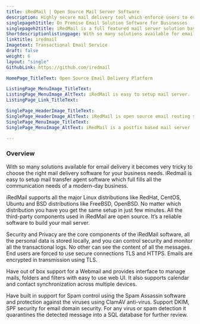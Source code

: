 ```yaml
---
title: iRedMail | Open Source Mail Server Software
description: Highly secure mail delivery tool which enforce users to establish connections by secure protocols like POP3, IMAP, and SMTP over TLS and webmail with HTTPS
singlepageh1title: On Premise Email Solution Software for Businesses
singlepageh2title: iRedMail is a full featured mail server solution based on Postfix. It works on various Linux distributions. You can setup your own mail server in few minutes.
Shortdescriptionlistingpage: With so many solutions available for email delivery it becomes very tricky to choose the right mail delivery software for your business needs. iRedmail is easy to setup mail transfer agent software which full fills all the communication needs of a modern-day business.
linktitle: iredmail
Imagetext: Transactional Email Service
draft: false
weight: 6
layout: "single"
GithubLink: https://github.com/iredmail

HomePage_TitleText: Open Source Email Delivery Platform

ListingPage_MenuImage_TitleText: 
ListingPage_MenuImage_AltText: iRedMail is easy to setup mail server.
ListingPage_Link_TitleText: 

SinglePage_HeaderImage_TitleText: 
SinglePage_HeaderImage_AltText: iRedMail is open source email routing server
SinglePage_MenuImage_TitleText: 
SinglePage_MenuImage_AltText: iRedMail is a postfix based mail server

---
```

### **Overview**

With so many solutions available for email delivery it becomes very tricky to choose the right mail delivery software for your business needs. iRedmail is easy to setup mail transfer agent software which full fills all the communication needs of a modern-day business.

iRedMail supports all the major Linux distributions like RedHat, CentOS, Ubuntu and BSD distributions like FreeBSD, OpenBSD. No matter which distribution you have you get the same setup in just few minutes. All the third-party components used in iRedMail are open source. It’s a reliable software to build your mail server.

Security and Privacy are the core components of the iRedMail software, all the personal data is stored locally, and you can control security and monitor all the transactional logs. No other can see the content of all the messages. End users are forced to use secure connections TLS and HTTPS. Emails are encrypted in transmission using TLS.

Have out of box support for a Webmail and provides interface to manage mails, folders and filters with easy to use web UI. It also supports calendar and contact synchronization across multiple devices.

Have built in support for Spam control using the Spam Assassin software and protection against the viruses using ClamAV anti-virus. Support DKIM, SPF security for email domain security. For any virus or spam detection it quarantines the detected message into a SQL database for further review.
